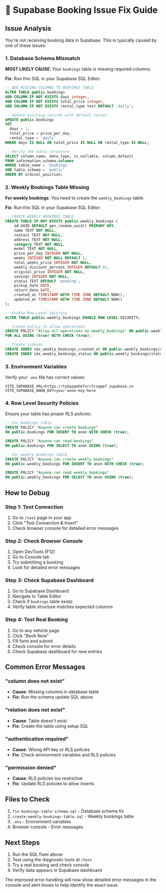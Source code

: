 # 🔧 Supabase Booking Issue Fix Guide

## Issue Analysis
You're not receiving booking data in Supabase. This is typically caused by one of these issues:

### 1. Database Schema Mismatch
**MOST LIKELY CAUSE**: Your `bookings` table is missing required columns.

**Fix**: Run this SQL in your Supabase SQL Editor:

```sql
-- ADD MISSING COLUMNS TO BOOKINGS TABLE
ALTER TABLE public.bookings 
ADD COLUMN IF NOT EXISTS days integer,
ADD COLUMN IF NOT EXISTS total_price integer,
ADD COLUMN IF NOT EXISTS rental_type text DEFAULT 'daily';

-- Update existing records with default values
UPDATE public.bookings 
SET 
  days = 1,
  total_price = price_per_day,
  rental_type = 'daily'
WHERE days IS NULL OR total_price IS NULL OR rental_type IS NULL;

-- Verify the table structure
SELECT column_name, data_type, is_nullable, column_default
FROM information_schema.columns 
WHERE table_name = 'bookings' 
AND table_schema = 'public'
ORDER BY ordinal_position;
```

### 2. Weekly Bookings Table Missing
**For weekly bookings**: You need to create the `weekly_bookings` table.

**Fix**: Run this SQL in your Supabase SQL Editor:

```sql
-- CREATE WEEKLY BOOKINGS TABLE
CREATE TABLE IF NOT EXISTS public.weekly_bookings (
    id UUID DEFAULT gen_random_uuid() PRIMARY KEY,
    name TEXT NOT NULL,
    contact TEXT NOT NULL,
    address TEXT NOT NULL,
    category TEXT NOT NULL,
    model TEXT NOT NULL,
    price_per_day INTEGER NOT NULL,
    weeks INTEGER NOT NULL DEFAULT 1,
    total_weeks_price INTEGER NOT NULL,
    weekly_discount_percent INTEGER DEFAULT 35,
    original_price INTEGER NOT NULL,
    savings INTEGER NOT NULL,
    status TEXT DEFAULT 'pending',
    pickup_date DATE,
    return_date DATE,
    created_at TIMESTAMP WITH TIME ZONE DEFAULT NOW(),
    updated_at TIMESTAMP WITH TIME ZONE DEFAULT NOW()
);

-- Enable Row Level Security
ALTER TABLE public.weekly_bookings ENABLE ROW LEVEL SECURITY;

-- Create policy to allow operations
CREATE POLICY "Allow all operations on weekly_bookings" ON public.weekly_bookings
FOR ALL USING (true) WITH CHECK (true);

-- Create indexes
CREATE INDEX idx_weekly_bookings_created_at ON public.weekly_bookings(created_at DESC);
CREATE INDEX idx_weekly_bookings_status ON public.weekly_bookings(status);
```

### 3. Environment Variables
Verify your `.env` file has correct values:

```env
VITE_SUPABASE_URL=https://tybqzpwhefxrcfcsqqef.supabase.co
VITE_SUPABASE_ANON_KEY=your-anon-key-here
```

### 4. Row Level Security Policies
Ensure your table has proper RLS policies:

```sql
-- For bookings table
CREATE POLICY "Anyone can create bookings" 
ON public.bookings FOR INSERT TO anon WITH CHECK (true);

CREATE POLICY "Anyone can read bookings" 
ON public.bookings FOR SELECT TO anon USING (true);

-- For weekly_bookings table
CREATE POLICY "Anyone can create weekly bookings" 
ON public.weekly_bookings FOR INSERT TO anon WITH CHECK (true);

CREATE POLICY "Anyone can read weekly bookings" 
ON public.weekly_bookings FOR SELECT TO anon USING (true);
```

## How to Debug

### Step 1: Test Connection
1. Go to `/test` page in your app
2. Click "Test Connection & Insert"
3. Check browser console for detailed error messages

### Step 2: Check Browser Console
1. Open DevTools (F12)
2. Go to Console tab
3. Try submitting a booking
4. Look for detailed error messages

### Step 3: Check Supabase Dashboard
1. Go to Supabase Dashboard
2. Navigate to Table Editor
3. Check if `bookings` table exists
4. Verify table structure matches expected columns

### Step 4: Test Real Booking
1. Go to any vehicle page
2. Click "Book Now"
3. Fill form and submit
4. Check console for error details
5. Check Supabase dashboard for new entries

## Common Error Messages

### "column does not exist"
- **Cause**: Missing columns in database table
- **Fix**: Run the schema update SQL above

### "relation does not exist"
- **Cause**: Table doesn't exist
- **Fix**: Create the table using setup SQL

### "authentication required"
- **Cause**: Wrong API key or RLS policies
- **Fix**: Check environment variables and RLS policies

### "permission denied"
- **Cause**: RLS policies too restrictive
- **Fix**: Update RLS policies to allow inserts

## Files to Check
1. `fix-bookings-table-schema.sql` - Database schema fix
2. `create-weekly-bookings-table.sql` - Weekly bookings table
3. `.env` - Environment variables
4. Browser console - Error messages

## Next Steps
1. Run the SQL fixes above
2. Test using the diagnostic tools at `/test`
3. Try a real booking and check console
4. Verify data appears in Supabase dashboard

The improved error handling will now show detailed error messages in the console and alert boxes to help identify the exact issue.
